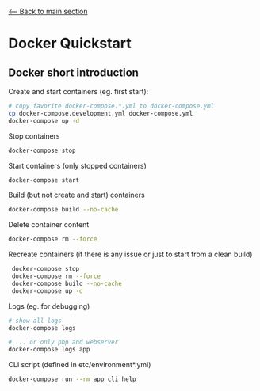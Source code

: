 [<-- Back to main section](../README.md)

# Docker Quickstart

## Docker short introduction

Create and start containers (eg. first start):

```bash
# copy favorite docker-compose.*.yml to docker-compose.yml
cp docker-compose.development.yml docker-compose.yml
docker-compose up -d
```

Stop containers

```bash
docker-compose stop
```

Start containers (only stopped containers)

```bash
docker-compose start
```

Build (but not create and start) containers

```bash
docker-compose build --no-cache
```

Delete container content

```bash
docker-compose rm --force
```

Recreate containers (if there is any issue or just to start from a clean build)

```bash
 docker-compose stop
 docker-compose rm --force
 docker-compose build --no-cache
 docker-compose up -d
```

Logs (eg. for debugging)

```bash
# show all logs
docker-compose logs

# ... or only php and webserver
docker-compose logs app


```
CLI script (defined in etc/environment*.yml)

```bash
docker-compose run --rm app cli help
```
